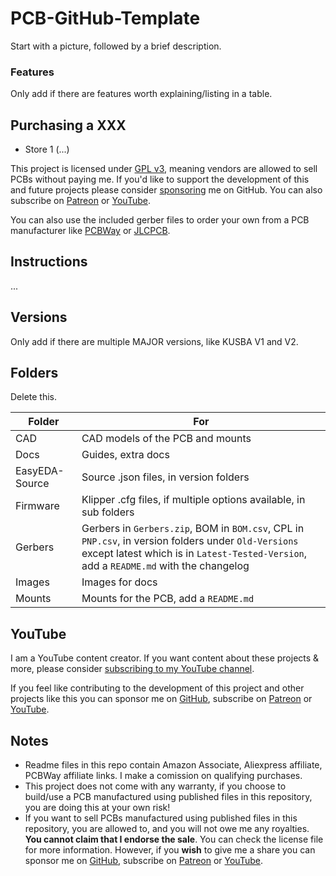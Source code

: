 # PCB-GitHub-Template
Start with a picture, followed by a brief description.

### Features

Only add if there are features worth explaining/listing in a table.

## Purchasing a XXX
- Store 1 (...)

This project is licensed under [GPL v3](./LICENSE), meaning vendors are allowed to sell PCBs without paying me. If you'd like to support the development of this and future projects please consider [sponsoring](https://github.com/sponsors/xbst) me on GitHub. You can also subscribe on [Patreon](https://l.isiks.tech/patreon) or [YouTube](https://l.isiks.tech/member).

You can also use the included gerber files to order your own from a PCB manufacturer like [PCBWay](https://www.pcbway.com/setinvite.aspx?inviteid=374841) or [JLCPCB](https://jlcpcb.com/).
<br>

## Instructions

...

## Versions

Only add if there are multiple MAJOR versions, like KUSBA V1 and V2.



## Folders

Delete this.

| Folder | For |
| ------ | --- |
| CAD | CAD models of the PCB and mounts |
| Docs | Guides, extra docs |
| EasyEDA-Source | Source .json files, in version folders |
| Firmware | Klipper .cfg files, if multiple options available, in sub folders |
| Gerbers | Gerbers in `Gerbers.zip`, BOM in `BOM.csv`, CPL in `PNP.csv`, in version folders under `Old-Versions` except latest which is in `Latest-Tested-Version`, add a `README.md` with the changelog |
| Images | Images for docs |
| Mounts | Mounts for the PCB, add a `README.md` |

## YouTube

I am a YouTube content creator. If you want content about these projects & more, please consider [subscribing to my YouTube channel](https://www.youtube.com/channel/UClAWYmCkHjsbaX9Wz1df2mg).
<br>

If you feel like contributing to the development of this project and other projects like this you can sponsor me on [GitHub](https://github.com/sponsors/xbst), subscribe on [Patreon](https://l.isiks.tech/patreon) or [YouTube](https://l.isiks.tech/member).

## Notes
- Readme files in this repo contain Amazon Associate, Aliexpress affiliate, PCBWay affiliate links. I make a comission on qualifying purchases.
- This project does not come with any warranty, if you choose to build/use a PCB manufactured using published files in this repository, you are doing this at your own risk!
- If you want to sell PCBs manufactured using published files in this repository, you are allowed to, and you will not owe me any royalties. **You cannot claim that I endorse the sale**. You can check the license file for more information. However, if you **wish** to give me a share you can sponsor me on [GitHub](https://github.com/sponsors/xbst), subscribe on [Patreon](https://l.isiks.tech/patreon) or [YouTube](https://l.isiks.tech/member).
